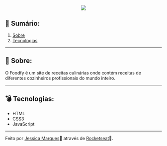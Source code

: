 <h1 align = "center">
<img src = https://ik.imagekit.io/jessicamarques/Capturar_gOzNcJntQ.PNG>
</h1>

## 📖 Sumário:
 1. [Sobre](#-Sobre)
 2. [Tecnologias](#-Tecnologias)

 <hr>

 ## 🧾 Sobre:
 O Foodfy é um site de receitas culinárias onde contém receitas de diferentes cozinheiros profissionais do mundo inteiro.

 <hr>

 ## 💣 Tecnologias:
  - HTML
  - CSS3
  - JavaScript

---
Feito por [Jessica Marques](https://github.com/jessicaMarquess)🖤 através de [Rocketseat](https://rocketseat.com.br/)🚀.